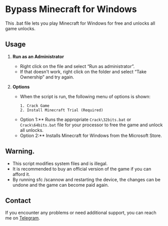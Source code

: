 # Bypass Minecraft for Windows

This .bat file lets you play Minecraft for Windows for free and unlocks all game unlocks.

## Usage

1. **Run as an Administrator**
   - Right click on the file and select “Run as administrator”.
   - If that doesn't work, right click on the folder and select “Take Ownership” and try again.

2. **Options**
   - When the script is run, the following menu of options is shown:
     ```
     1. Crack Game
     2. Install Minecraft Trial (Required)
     ```
   - Option 1:** Runs the appropriate `Crack\32bits.bat` or `Crack\64bits.bat` file for your processor to free the game and unlock all unlocks.
   - Option 2:** Installs Minecraft for Windows from the Microsoft Store.

## Warning.

   - This script modifies system files and is illegal.
   - It is recommended to buy an official version of the game if you can afford it.
   - By running sfc /scannow and restarting the device, the changes can be undone and the game can become paid again.

## Contact
If you encounter any problems or need additional support, you can reach me on [Telegram](https://t.me/fatiqueos).
